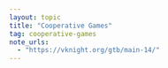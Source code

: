 ```yaml
---
layout: topic
title: "Cooperative Games"
tag: cooperative-games
note_urls:
  - "https://vknight.org/gtb/main-14/"
---
```

